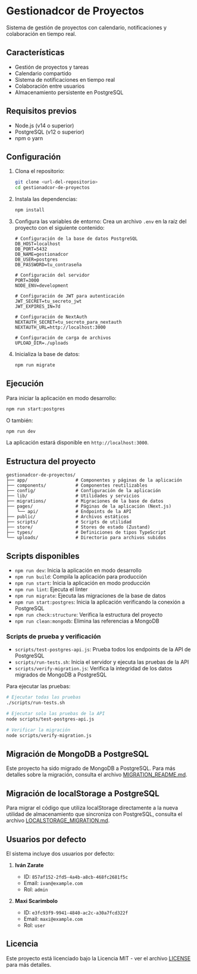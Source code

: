# Gestionadcor de Proyectos

Sistema de gestión de proyectos con calendario, notificaciones y colaboración en tiempo real.

## Características

- Gestión de proyectos y tareas
- Calendario compartido
- Sistema de notificaciones en tiempo real
- Colaboración entre usuarios
- Almacenamiento persistente en PostgreSQL

## Requisitos previos

- Node.js (v14 o superior)
- PostgreSQL (v12 o superior)
- npm o yarn

## Configuración

1. Clona el repositorio:
   ```bash
   git clone <url-del-repositorio>
   cd gestionadcor-de-proyectos
   ```

2. Instala las dependencias:
   ```bash
   npm install
   ```

3. Configura las variables de entorno:
   Crea un archivo `.env` en la raíz del proyecto con el siguiente contenido:
   ```
   # Configuración de la base de datos PostgreSQL
   DB_HOST=localhost
   DB_PORT=5432
   DB_NAME=gestionadcor
   DB_USER=postgres
   DB_PASSWORD=tu_contraseña

   # Configuración del servidor
   PORT=3000
   NODE_ENV=development

   # Configuración de JWT para autenticación
   JWT_SECRET=tu_secreto_jwt
   JWT_EXPIRES_IN=7d

   # Configuración de NextAuth
   NEXTAUTH_SECRET=tu_secreto_para_nextauth
   NEXTAUTH_URL=http://localhost:3000

   # Configuración de carga de archivos
   UPLOAD_DIR=./uploads
   ```

4. Inicializa la base de datos:
   ```bash
   npm run migrate
   ```

## Ejecución

Para iniciar la aplicación en modo desarrollo:

```bash
npm run start:postgres
```

O también:

```bash
npm run dev
```

La aplicación estará disponible en `http://localhost:3000`.

## Estructura del proyecto

```
gestionadcor-de-proyectos/
├── app/                  # Componentes y páginas de la aplicación
├── components/           # Componentes reutilizables
├── config/               # Configuración de la aplicación
├── lib/                  # Utilidades y servicios
├── migrations/           # Migraciones de la base de datos
├── pages/                # Páginas de la aplicación (Next.js)
│   └── api/              # Endpoints de la API
├── public/               # Archivos estáticos
├── scripts/              # Scripts de utilidad
├── store/                # Stores de estado (Zustand)
├── types/                # Definiciones de tipos TypeScript
└── uploads/              # Directorio para archivos subidos
```

## Scripts disponibles

- `npm run dev`: Inicia la aplicación en modo desarrollo
- `npm run build`: Compila la aplicación para producción
- `npm run start`: Inicia la aplicación en modo producción
- `npm run lint`: Ejecuta el linter
- `npm run migrate`: Ejecuta las migraciones de la base de datos
- `npm run start:postgres`: Inicia la aplicación verificando la conexión a PostgreSQL
- `npm run check:structure`: Verifica la estructura del proyecto
- `npm run clean:mongodb`: Elimina las referencias a MongoDB

### Scripts de prueba y verificación

- `scripts/test-postgres-api.js`: Prueba todos los endpoints de la API de PostgreSQL
- `scripts/run-tests.sh`: Inicia el servidor y ejecuta las pruebas de la API
- `scripts/verify-migration.js`: Verifica la integridad de los datos migrados de MongoDB a PostgreSQL

Para ejecutar las pruebas:

```bash
# Ejecutar todas las pruebas
./scripts/run-tests.sh

# Ejecutar solo las pruebas de la API
node scripts/test-postgres-api.js

# Verificar la migración
node scripts/verify-migration.js
```

## Migración de MongoDB a PostgreSQL

Este proyecto ha sido migrado de MongoDB a PostgreSQL. Para más detalles sobre la migración, consulta el archivo [MIGRATION_README.md](MIGRATION_README.md).

## Migración de localStorage a PostgreSQL

Para migrar el código que utiliza localStorage directamente a la nueva utilidad de almacenamiento que sincroniza con PostgreSQL, consulta el archivo [LOCALSTORAGE_MIGRATION.md](LOCALSTORAGE_MIGRATION.md).

## Usuarios por defecto

El sistema incluye dos usuarios por defecto:

1. **Iván Zarate**
   - ID: `857af152-2fd5-4a4b-a8cb-468fc2681f5c`
   - Email: `ivan@example.com`
   - Rol: `admin`

2. **Maxi Scarimbolo**
   - ID: `e3fc93f9-9941-4840-ac2c-a30a7fcd322f`
   - Email: `maxi@example.com`
   - Rol: `user`

## Licencia

Este proyecto está licenciado bajo la Licencia MIT - ver el archivo [LICENSE](LICENSE) para más detalles. 